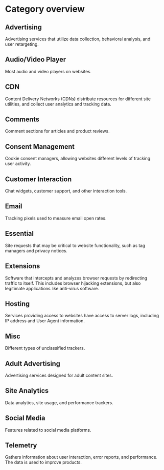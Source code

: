 # Category overview

## Advertising

Advertising services that utilize data collection, behavioral analysis, and user retargeting.

## Audio/Video Player

Most audio and video players on websites.

## CDN

Content Delivery Networks (CDNs) distribute resources for different site utilities, and collect user analytics and tracking data.

## Comments

Comment sections for articles and product reviews.

## Consent Management

Cookie consent managers, allowing websites different levels of tracking user activity.

## Customer Interaction

Chat widgets, customer support, and other interaction tools.

## Email

Tracking pixels used to measure email open rates.

## Essential

Site requests that may be critical to website functionality, such as tag managers and privacy notices.

## Extensions

Software that intercepts and analyzes browser requests by redirecting traffic to itself. This includes browser hijacking extensions, but also legitimate applications like anti-virus software.

## Hosting

Services providing access to websites have access to server logs, including IP address and User Agent information.

## Misc

Different types of unclassified trackers.

## Adult Advertising

Advertising services designed for adult content sites.

## Site Analytics

Data analytics, site usage, and performance trackers.

## Social Media

Features related to social media platforms.

## Telemetry

Gathers information about user interaction, error reports, and performance. The data is used to improve products.
